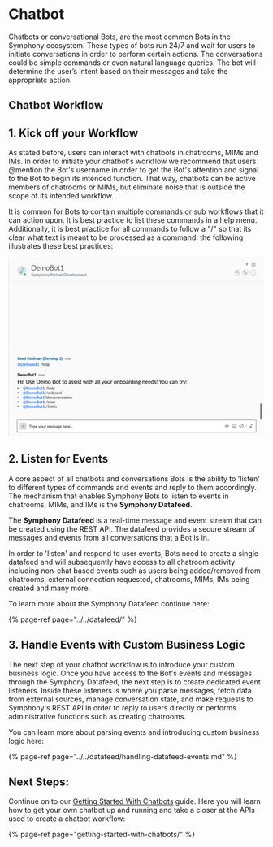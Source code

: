 # Chatbot

Chatbots or conversational Bots, are the most common Bots in the Symphony ecosystem. These types of bots run 24/7 and wait for users to initiate conversations in order to perform certain actions. The conversations could be simple commands or even natural language queries. The bot will determine the user’s intent based on their messages and take the appropriate action.

## Chatbot Workflow

## 1.  Kick off your Workflow

As stated before, users can interact with chatbots in chatrooms, MIMs and IMs.  In order to initiate your chatbot's workflow we recommend that users @mention the Bot's username in order to get the Bot's attention and signal to the Bot to begin its intended function.  That way, chatbots can be active members of chatrooms or MIMs, but eliminate noise that is outside the scope of its intended workflow.

It is common for Bots to contain multiple commands or sub workflows that it can action upon.  It is best practice to list these commands in a help menu.  Additionally, it is best practice for all commands to follow a "/" so that its clear what text is meant to be processed as a command.  the following illustrates these best practices:

![](../../../.gitbook/assets/screen-shot-2020-07-09-at-2.31.12-pm.png)

## 2.  Listen for Events

A core aspect of all chatbots and conversations Bots is the ability to 'listen' to different types of commands and events and reply to them accordingly.  The mechanism that enables Symphony Bots to listen to events in chatrooms, MIMs, and IMs is the **Symphony Datafeed**. 

The **Symphony Datafeed** is a real-time message and event stream that can be created using the REST API.  The datafeed provides a secure stream of messages and events from all conversations that a Bot is in.  

In order to 'listen' and respond to user events, Bots need to create a single datafeed and will subsequently have access to all chatroom activity including non-chat based events such as users being added/removed from chatrooms, external connection requested, chatrooms, MIMs, IMs being created and many more.  

To learn more about the Symphony Datafeed continue here:

{% page-ref page="../../datafeed/" %}

## 3.  Handle Events with Custom Business Logic

The next step of your chatbot workflow is to introduce your custom business logic.  Once you have access to the Bot's events and messages through the Symphony Datafeed, the next step is to create dedicated event listeners.  Inside these listeners is where you parse messages, fetch data from external sources, manage conversation state, and make requests to Symphony's REST API in order to reply to users directly or performs administrative functions such as creating chatrooms.  

You can learn more about parsing events and introducing custom business logic here:

{% page-ref page="../../datafeed/handling-datafeed-events.md" %}

## Next Steps:

Continue on to our [Getting Started With Chatbots](getting-started-with-chatbots/) guide.  Here you will learn how to get your own chatbot up and running and take a closer at the APIs used to create a chatbot workflow:

{% page-ref page="getting-started-with-chatbots/" %}

